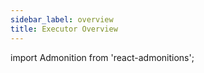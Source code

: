 ```yaml
---
sidebar_label: overview
title: Executor Overview
---
```

import Admonition from 'react-admonitions';

